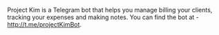 Project Kim is a Telegram bot that helps you manage billing your clients, tracking your expenses and making notes. You can find the bot at - http://t.me/projectKimBot.